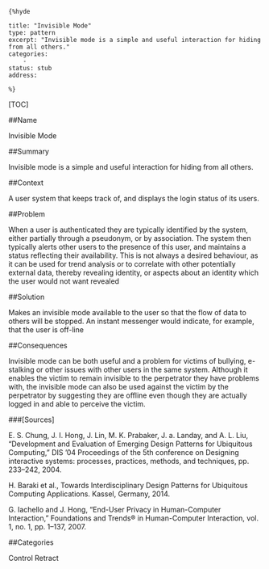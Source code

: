     {%hyde

    title: "Invisible Mode"
    type: pattern
    excerpt: "Invisible mode is a simple and useful interaction for hiding from all others."
    categories:
        - 
    status: stub
    address:

    %}

[TOC]


##Name
<!--Primary name the pattern is known by.-->

Invisible Mode

<!--###[Also Known As]-->
<!-- All other names the pattern is known by.-->



##Summary
<!-- One short paragraph summarising the pattern.-->

Invisible mode is a simple and useful interaction for hiding from all others.

##Context
<!-- The situations in which the pattern may apply.-->

A user system that keeps track of, and displays the login status of its users.

##Problem
<!-- The problem a pattern addresses, including a list of forces describing why a problem might be difficult to solve.-->

When a user is authenticated they are typically identified by the system, either partially through a pseudonym, or by association. The system then typically alerts other users to the presence of this user, and maintains a status reflecting their availability. This is not always a desired behaviour, as it can be used for trend analysis or to correlate with other potentially external data, thereby revealing identity, or aspects about an identity which the user would not want revealed

##Solution
<!-- A concise description of how the pattern addresses the problem.-->

Makes an invisible mode available to the user so that the flow of data to others will be stopped. An instant messenger would indicate, for example, that the user is off-line

<!--###[Structure]-->
<!--A detailed specification of the structural aspects of the pattern. A class diagram if applicable.-->



<!--###[Implementation]-->
<!--Guidelines for implementing the pattern; code fragments; suggested PETS; policy fragments.-->



##Consequences
<!--The advantages (benefits) and disadvantages (liabilities) of applying the pattern.-->

Invisible mode can be both useful and a problem for victims of bullying, e-stalking or other issues with other users in the same system. Although it enables the victim to remain invisible to the perpetrator they have problems with, the invisible mode can also be used against the victim by the perpetrator by suggesting they are offline even though they are actually logged in and able to perceive the victim.

<!--###[Constraints]-->
<!-- limitations as a consequence of applying the pattern.-->



<!--##Examples-->
<!--Motivational example to see how the pattern is applied.-->



<!--###[Known Uses]-->
<!-- Pointers to various applications of the pattern.-->



<!--##See Also-->
<!-- Any pointers to relevant information, not contained in the subfields below.-->



<!--###[Related Patterns]-->
<!-- Supporting and conflicting patterns-->



###[Sources]
<!-- References to the original source of the pattern.-->

E. S. Chung, J. I. Hong, J. Lin, M. K. Prabaker, J. a. Landay, and A. L. Liu, “Development and Evaluation of Emerging Design Patterns for Ubiquitous Computing,” DIS ’04 Proceedings of the 5th conference on Designing interactive systems: processes, practices, methods, and techniques, pp. 233–242, 2004.

H. Baraki et al., Towards Interdisciplinary Design Patterns for Ubiquitous Computing Applications. Kassel, Germany, 2014.

G. Iachello and J. Hong, “End-User Privacy in Human-Computer Interaction,” Foundations and Trends® in Human-Computer Interaction, vol. 1, no. 1, pp. 1–137, 2007.

<!--##General Comments-->
<!-- Separate discussion on the pattern.-->



##Categories
<!-- Placeholder for future agreed upon categories as per collaboration's evaluation.-->
Control
Retract

<!--##Tags-->
<!-- User definable descriptors for additional correlation.-->




